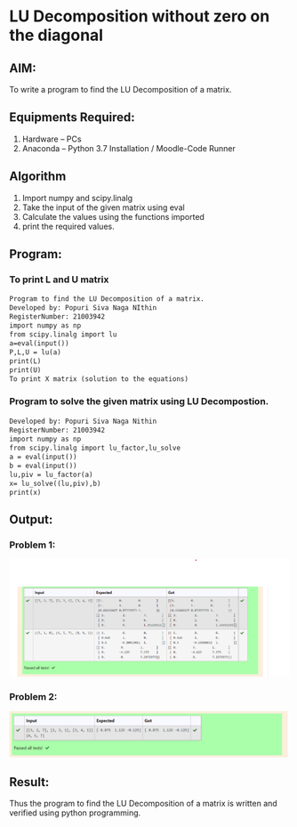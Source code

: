 # LU Decomposition without zero on the diagonal

## AIM:
To write a program to find the LU Decomposition of a matrix.

## Equipments Required:
1. Hardware – PCs
2. Anaconda – Python 3.7 Installation / Moodle-Code Runner

## Algorithm
1. Import numpy and scipy.linalg
2. Take the input of the given matrix using eval
3. Calculate the values using the functions imported
4. print the required values.

## Program:
### To print L and U matrix
~~~
Program to find the LU Decomposition of a matrix.
Developed by: Popuri Siva Naga NIthin
RegisterNumber: 21003942
import numpy as np
from scipy.linalg import lu
a=eval(input())
P,L,U = lu(a)
print(L)
print(U)
To print X matrix (solution to the equations)
~~~

### Program to solve the given matrix using LU Decompostion.
~~~ 
Developed by: Popuri Siva Naga Nithin
RegisterNumber: 21003942
import numpy as np
from scipy.linalg import lu_factor,lu_solve
a = eval(input())
b = eval(input())
lu,piv = lu_factor(a)
x= lu_solve((lu,piv),b)
print(x)
~~~
## Output:
### Problem 1:
![Github logo](LUD.png)
### Problem 2:
![Github logo](lude.png)

## Result:
Thus the program to find the LU Decomposition of a matrix is written and verified using python programming.

